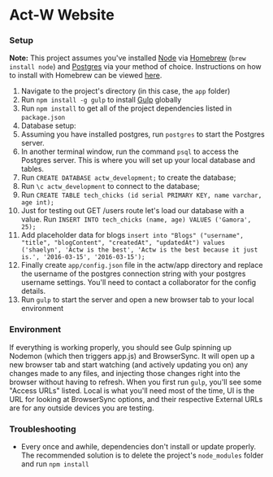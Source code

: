 # Act-W Website

### Setup
**Note:** This project assumes you've installed [Node](https://nodejs.org/en/) via [Homebrew](http://brew.sh/) (`brew install node`) and [Postgres](http://www.postgresql.org/) via your method of choice. Instructions on how to install with Homebrew can be viewed [here](https://www.learnhowtoprogram.com/lessons/installing-postgres).

1. Navigate to the project's directory (in this case, the `app` folder)
2. Run `npm install -g gulp` to install [Gulp](http://gulpjs.com/) globally
3. Run `npm install` to get all of the project dependencies listed in `package.json`
4. Database setup:
  1. Assuming you have installed postgres, run `postgres` to start the Postgres server.
  2. In another terminal window, run the command `psql` to access the Postgres server. This is where you will set up your local database and tables.
  3. Run `CREATE DATABASE actw_development;` to create the database;
  4. Run `\c actw_development` to connect to the database;
  5. Run `CREATE TABLE tech_chicks (id serial PRIMARY KEY, name varchar, age int);`
  6. Just for testing out GET /users route let's load our database with a value. Run `INSERT INTO tech_chicks (name, age) VALUES ('Gamora', 25);`
  7. Add placeholder data for blogs `insert into "Blogs" ("username", "title", "blogContent", "createdAt", "updatedAt") values ('shaelyn', 'Actw is the best', 'Actw is the best because it just is.', '2016-03-15', '2016-03-15');`
  8. Finally create `app/config.json` file in the actw/app directory and replace the username of the postgres connection string with your postgres username settings. You'll need to contact a collaborator for the config details.
4. Run `gulp` to start the server and open a new browser tab to your local environment

### Environment
If everything is working properly, you should see Gulp spinning up Nodemon (which then triggers app.js) and BrowserSync. It will open up a new browser tab and start watching (and actively updating you on) any changes made to any files, and injecting those changes right into the browser without having to refresh. When you first run `gulp`, you'll see some "Access URLs" listed. Local is what you'll need most of the time, UI is the URL for looking at BrowserSync options, and their respective External URLs are for any outside devices you are testing.

### Troubleshooting
- Every once and awhile, dependencies don't install or update properly. The recommended solution is to delete the project's `node_modules` folder and run `npm install`

